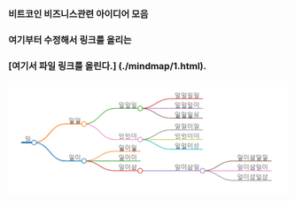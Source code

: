 ### 비트코인 비즈니스관련 아이디어 모음

### 여기부터 수정해서 링크를 올리는 

### [여기서 파일 링크를 올린다.] (./mindmap/1.html).  

![img](./mindmap/img/mindmap.png)
